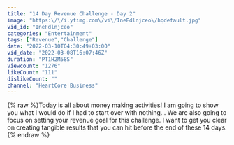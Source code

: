 ```yaml
---
title: "14 Day Revenue Challenge - Day 2"
image: "https:\/\/i.ytimg.com\/vi\/IneFdlnjceo\/hqdefault.jpg"
vid_id: "IneFdlnjceo"
categories: "Entertainment"
tags: ["Revenue","Challenge"]
date: "2022-03-10T04:30:49+03:00"
vid_date: "2022-03-08T16:07:46Z"
duration: "PT1H2M58S"
viewcount: "1276"
likeCount: "111"
dislikeCount: ""
channel: "HeartCore Business"
---
```

{% raw %}Today is all about money making activities! I am going to show you what I would do if I had to start over with nothing… We are also going to focus on setting your revenue goal for this challenge. I want to get you clear on creating tangible results that you can hit before the end of these 14 days.{% endraw %}
